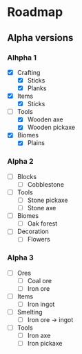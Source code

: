 # Roadmap
## Alpha versions
### Alhpha 1
- [x] Crafting
    - [x] Sticks
    - [x] Planks
- [x] Items
    - [x] Sticks
- [ ] Tools
    - [x] Wooden axe
    - [x] Wooden pickaxe
- [x] Biomes
    - [x] Plains

### Alpha 2
- [ ] Blocks
    - [ ] Cobblestone
- [ ] Tools
    - [ ] Stone pickaxe
    - [ ] Stone axe
- [ ] Biomes
    - [ ] Oak forest
- [ ] Decoration
    - [ ] Flowers

### Alpha 3
- [ ] Ores
    - [ ] Coal ore
    - [ ] Iron ore
- [ ] Items
    - [ ] Iron ingot
- [ ] Smelting
    - [ ] Iron ore -> ingot
- [ ] Tools
    - [ ] Iron axe
    - [ ] Iron pickaxe